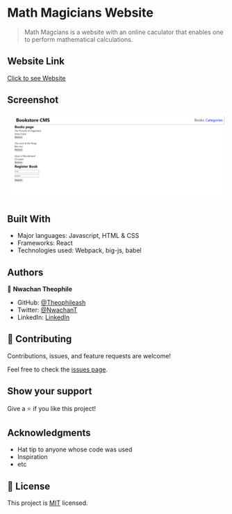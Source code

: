 
# Math Magicians Website

> Math Magcians is a website with an online caculator that enables one to perform mathematical calculations.


## Website Link

[Click to see Website](https://626aa42a3e47df12ae36edb3--roaring-manatee-9a960c.netlify.app/)

## Screenshot

![Screenshot](./screenshot.png)

## Built With

- Major languages: Javascript, HTML & CSS
- Frameworks: React
- Technologies used: Webpack, big-js, babel

## Authors
👤 **Nwachan Theophile**

- GitHub: [@Theophileash](https://github.com/Theophileaseh)
- Twitter: [@NwachanT](https://twitter.com/NwachanT)
- LinkedIn: [LinkedIn](https://linkedin.com/in/nwachan-theophile-342274172)



## 🤝 Contributing

Contributions, issues, and feature requests are welcome!

Feel free to check the [issues page](../../issues/).

## Show your support

Give a ⭐️ if you like this project!

## Acknowledgments

- Hat tip to anyone whose code was used
- Inspiration
- etc

## 📝 License

This project is [MIT](./MIT.md) licensed.
